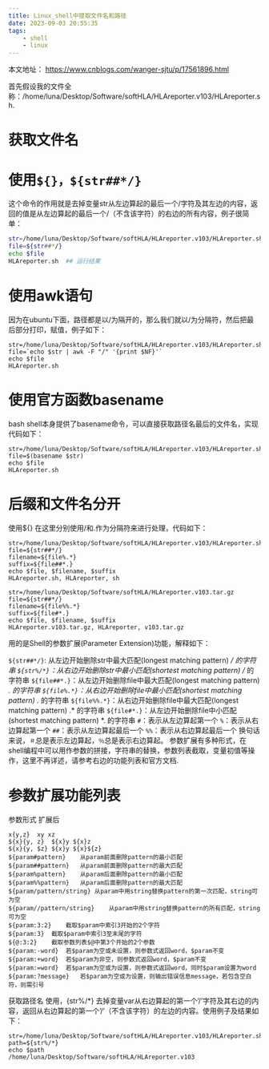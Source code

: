 ```yaml
---
title: Linux_shell中提取文件名和路径
date: 2023-09-03 20:55:35
tags:
    - shell
    - linux
---
```


本文地址： https://www.cnblogs.com/wanger-sjtu/p/17561896.html

首先假设我的文件全称：/home/luna/Desktop/Software/softHLA/HLAreporter.v103/HLAreporter.sh.

# 获取文件名
# 使用`${}，${str##*/}`
这个命令的作用就是去掉变量str从左边算起的最后一个/字符及其左边的内容，返回的值是从左边算起的最后一个/（不含该字符）的右边的所有内容，例子很简单：
```bash
str=/home/luna/Desktop/Software/softHLA/HLAreporter.v103/HLAreporter.sh
file=${str##*/}
echo $file
HLAreporter.sh  ## 运行结果
```

# 使用awk语句
因为在ubuntu下面，路径都是以/为隔开的，那么我们就以/为分隔符，然后把最后部分打印，赋值，例子如下：
```
str=/home/luna/Desktop/Software/softHLA/HLAreporter.v103/HLAreporter.sh
file=`echo $str | awk -F "/" '{print $NF}'`
echo $file
HLAreporter.sh
```

# 使用官方函数basename

bash shell本身提供了basename命令，可以直接获取路径名最后的文件名，实现代码如下：
```
str=/home/luna/Desktop/Software/softHLA/HLAreporter.v103/HLAreporter.sh
file=$(basename $str)
echo $file
HLAreporter.sh
```

# 后缀和文件名分开

使用${}
在这里分别使用/和.作为分隔符来进行处理，代码如下：
```
str=/home/luna/Desktop/Software/softHLA/HLAreporter.v103/HLAreporter.sh
file=${str##*/}
filename=${file%.*}
suffix=${file##*.}
echo $file, $filename, $suffix
HLAreporter.sh, HLAreporter, sh

str=/home/luna/Desktop/Software/softHLA/HLAreporter.v103.tar.gz
file=${str##*/}
filename=${file%%.*}
suffix=${file#*.}
echo $file, $filename, $suffix
HLAreporter.v103.tar.gz, HLAreporter, v103.tar.gz
```

用的是Shell的参数扩展(Parameter Extension)功能，解释如下：

`${str##*/}`: 从左边开始删除str中最大匹配(longest matching pattern) */ 的字符串
`${str%/*}`：从右边开始删除str中最小匹配(shortest matching pattern) /* 的字符串
`${file##*.}`：从左边开始删除file中最大匹配(longest matching pattern) *. 的字符串
`${file%.*}`：从右边开始删除file中最小匹配(shortest matching pattern) .* 的字符串
`${file%%.*}`：从右边开始删除file中最大匹配(longest matching pattern) .* 的字符串
`${file#*.}`：从左边开始删除file中小匹配(shortest matching pattern) *. 的字符串
`#`：表示从左边算起第一个
`%`：表示从右边算起第一个
`##`：表示从左边算起最后一个
`%%`：表示从右边算起最后一个
换句话来说，`＃`总是表示左边算起，`％`总是表示右边算起。
参数扩展有多种形式，在shell编程中可以用作参数的拼接，字符串的替换，参数列表截取，变量初值等操作，这里不再详述，请参考右边的功能列表和官方文档.

# 参数扩展功能列表
参数形式	扩展后
```
x{y,z}	xy xz
${x}{y, z}	${x}y ${x}z
${x}{y, $z}	${x}y ${x}${z}
${param#pattern}	从param前面删除pattern的最小匹配
${param##pattern}	从param前面删除pattern的最大匹配
${param%pattern}	从param后面删除pattern的最小匹配
${param%%pattern}	从param后面删除pattern的最大匹配
${param/pattern/string}	从param中用string替换pattern的第一次匹配，string可为空
${param//pattern/string}	从param中用string替换pattern的所有匹配，string可为空
${param:3:2}	截取$param中索引3开始的2个字符
${param:3}	截取$param中索引3至末尾的字符
${@:3:2}	截取参数列表$@中第3个开始的2个参数
${param:-word}	若$param为空或未设置，则参数式返回word，$param不变
${param:+word}	若$param为非空，则参数式返回word，$param不变
${param:=word}	若$param为空或为设置，则参数式返回word，同时$param设置为word
${param:?message}	若$param为空或为设置，则输出错误信息message，若包含空白符，则需引号
```
获取路径名
使用${}，${str%/*}
去掉变量var从右边算起的第一个’/’字符及其右边的内容，返回从右边算起的第一个’/’（不含该字符）的左边的内容。使用例子及结果如下：
```
str=/home/luna/Desktop/Software/softHLA/HLAreporter.v103/HLAreporter.sh
path=${str%/*}
echo $path
/home/luna/Desktop/Software/softHLA/HLAreporter.v103
```
